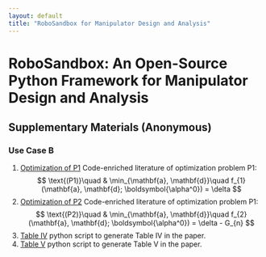```yaml
---
layout: default
title: "RoboSandbox for Manipulator Design and Analysis"
---
```


# RoboSandbox: An Open-Source Python Framework for Manipulator Design and Analysis

## Supplementary Materials (Anonymous)

### Use Case B

1. [Optimization of P1](docs/optimization_p1.html)
Code-enriched literature of optimization problem P1:
$$
\text{(P1)}\quad & \min_{\mathbf{a}, \mathbf{d}}\quad f_{1}(\mathbf{a}, \mathbf{d}; \boldsymbol{\alpha^0}) = \delta
$$
2. [Optimization of P2](docs/optimization_p2.html)
Code-enriched literature of optimization problem P1:
$$
\text{(P2)}\quad & \min_{\mathbf{a}, \mathbf{d}}\quad f_{2}(\mathbf{a}, \mathbf{d}; \boldsymbol{\alpha^0}) = \delta - G_{n}
$$
3. [Table IV](docs/table_iv.html)
python script to generate Table IV in the paper.
4. [Table V](docs/table_v.html)
python script to generate Table V in the paper.
